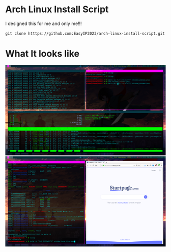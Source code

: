 # Arch Linux Install Script

I designed this for me and only me!!!

```
git clone htttps://github.com:EasyIP2023/arch-linux-install-script.git
```

# What It looks like
![screen term](https://github.com/EasyIP2023/arch-linux-install-script/blob/master/pics/window_screen.png)
![firefox](https://github.com/EasyIP2023/arch-linux-install-script/blob/master/pics/window_term_fire.png)
